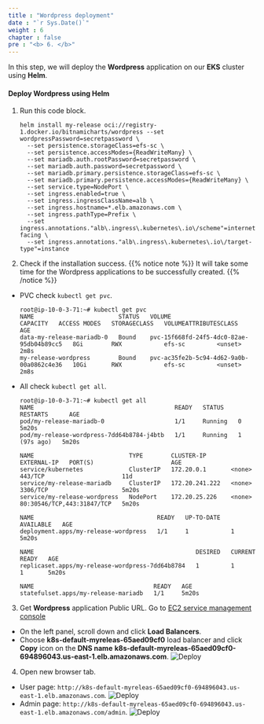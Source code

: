 ```yaml
---
title : "Wordpress deployment"
date : "`r Sys.Date()`"
weight : 6
chapter : false
pre : "<b> 6. </b>"
---
```


In this step, we will deploy the **Wordpress** application on our **EKS** cluster using **Helm**.

#### Deploy Wordpress using Helm
1. Run this code block.
    ```
    helm install my-release oci://registry-1.docker.io/bitnamicharts/wordpress --set wordpressPassword=secretpassword \
      --set persistence.storageClass=efs-sc \
      --set persistence.accessModes={ReadWriteMany} \
      --set mariadb.auth.rootPassword=secretpassword \
      --set mariadb.auth.password=secretpassword \
      --set mariadb.primary.persistence.storageClass=efs-sc \
      --set mariadb.primary.persistence.accessModes={ReadWriteMany} \
      --set service.type=NodePort \
      --set ingress.enabled=true \
      --set ingress.ingressClassName=alb \
      --set ingress.hostname=*.elb.amazonaws.com \
      --set ingress.pathType=Prefix \
      --set ingress.annotations."alb\.ingress\.kubernetes\.io\/scheme"=internet-facing \
      --set ingress.annotations."alb\.ingress\.kubernetes\.io\/target-type"=instance
    ```
2. Check if the installation success.
  {{% notice note %}}
  It will take some time for the Wordpress applications to be successfully created.
  {{% /notice %}}
  - PVC check ``kubectl get pvc``.
    ```
    root@ip-10-0-3-71:~# kubectl get pvc
    NAME                        STATUS   VOLUME                                     CAPACITY   ACCESS MODES   STORAGECLASS   VOLUMEATTRIBUTESCLASS   AGE
    data-my-release-mariadb-0   Bound    pvc-15f668fd-24f5-4dc0-82ae-95db04b89cc5   8Gi        RWX            efs-sc         <unset>                 2m8s
    my-release-wordpress        Bound    pvc-ac35fe2b-5c94-4d62-9a0b-00a0862c4e36   10Gi       RWX            efs-sc         <unset>                 2m8s
    ```
  - All check ``kubectl get all``.
    ```
    root@ip-10-0-3-71:~# kubectl get all
    NAME                                        READY   STATUS    RESTARTS      AGE
    pod/my-release-mariadb-0                    1/1     Running   0             5m20s
    pod/my-release-wordpress-7dd64b8784-j4btb   1/1     Running   1 (97s ago)   5m20s

    NAME                           TYPE        CLUSTER-IP       EXTERNAL-IP   PORT(S)                      AGE
    service/kubernetes             ClusterIP   172.20.0.1       <none>        443/TCP                      11d
    service/my-release-mariadb     ClusterIP   172.20.241.222   <none>        3306/TCP                     5m20s
    service/my-release-wordpress   NodePort    172.20.25.226    <none>        80:30546/TCP,443:31847/TCP   5m20s

    NAME                                   READY   UP-TO-DATE   AVAILABLE   AGE
    deployment.apps/my-release-wordpress   1/1     1            1           5m20s

    NAME                                              DESIRED   CURRENT   READY   AGE
    replicaset.apps/my-release-wordpress-7dd64b8784   1         1         1       5m20s

    NAME                                  READY   AGE
    statefulset.apps/my-release-mariadb   1/1     5m20s
    ```

3. Get **Wordpress** application Public URL. Go to [EC2 service management console](https://console.aws.amazon.com/ec2/v2/home)
  - On the left panel, scroll down and click **Load Balancers**.
  - Choose **k8s-default-myreleas-65aed09cf0** load balancer and click **Copy** icon on the **DNS name** **k8s-default-myreleas-65aed09cf0-694896043.us-east-1.elb.amazonaws.com**.
  ![Deploy](/images/6.deploy/ws01-deploy01.png)

4. Open new browser tab.
  - User page: ``http://k8s-default-myreleas-65aed09cf0-694896043.us-east-1.elb.amazonaws.com``.
  ![Deploy](/images/6.deploy/ws01-deploy02.png)
  - Admin page: ``http://k8s-default-myreleas-65aed09cf0-694896043.us-east-1.elb.amazonaws.com/admin``.
  ![Deploy](/images/6.deploy/ws01-deploy03.png)